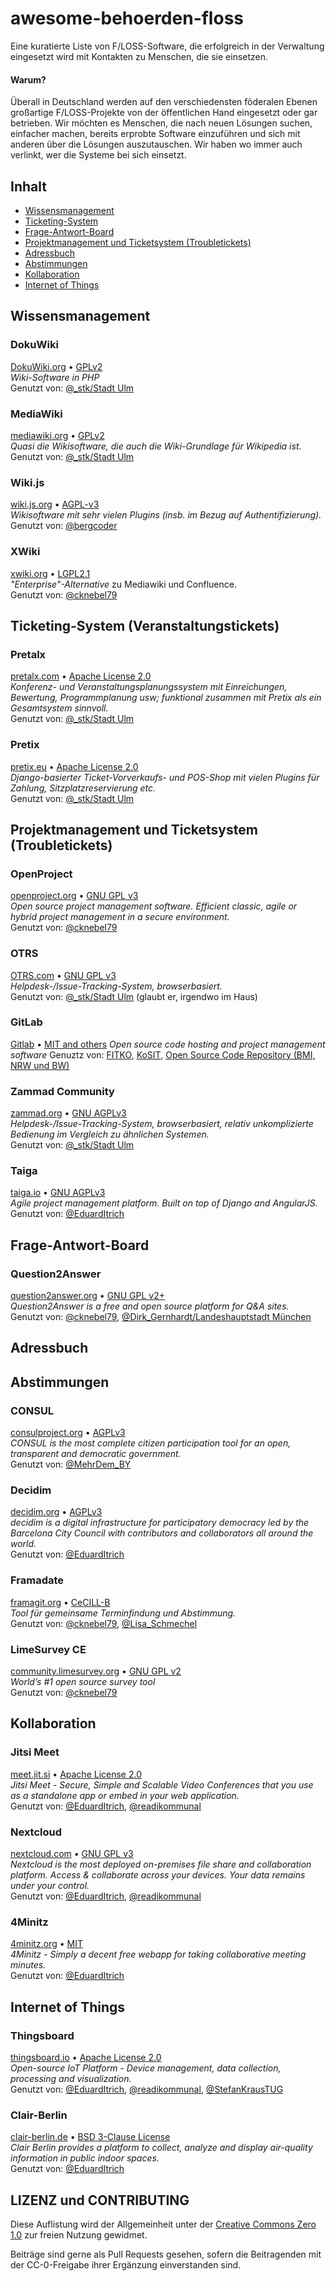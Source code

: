 # awesome-behoerden-floss
Eine kuratierte Liste von F/LOSS-Software, die erfolgreich in der Verwaltung eingesetzt wird mit Kontakten zu Menschen, die sie einsetzen.

#### Warum?

Überall in Deutschland werden auf den verschiedensten föderalen Ebenen großartige F/LOSS-Projekte von der öffentlichen Hand eingesetzt oder gar betrieben. Wir möchten es Menschen, die nach neuen Lösungen suchen, einfacher machen, bereits erprobte Software einzuführen und sich mit anderen über die Lösungen auszutauschen. Wir haben wo immer auch verlinkt, wer die Systeme bei sich einsetzt.

## Inhalt
- [Wissensmanagement](#wissensmanagement)
- [Ticketing-System](#ticketing-system-veranstaltungstickets)
- [Frage-Antwort-Board](#frage-antwort-board)
- [Projektmanagement und Ticketsystem (Troubletickets)](#projektmanagement-und-ticketsystem-troubletickets)
- [Adressbuch](#adressbuch)
- [Abstimmungen](#abstimmungen)
- [Kollaboration](#kollaboration)
- [Internet of Things](#internet-of-things)


## Wissensmanagement

### DokuWiki
[DokuWiki.org](https://www.dokuwiki.org/dokuwiki) • [GPLv2](http://www.gnu.org/licenses/old-licenses/gpl-2.0.html)  
*Wiki-Software in PHP*  
Genutzt von: [@_stk/Stadt Ulm](https://twitter.com/_stk/status/1336452562443259907)

### MediaWiki
[mediawiki.org](https://www.mediawiki.org/wiki/MediaWiki/de) • [GPLv2](http://www.gnu.org/licenses/old-licenses/gpl-2.0.html)  
*Quasi _die_ Wikisoftware, die auch die Wiki-Grundlage für Wikipedia ist.*  
Genutzt von: [@_stk/Stadt Ulm](https://twitter.com/_stk/status/1336452562443259907)

### Wiki.js
[wiki.js.org](https://wiki.js.org/) • [AGPL-v3](https://wiki.js.org/)  
*Wikisoftware mit sehr vielen Plugins (insb. im Bezug auf Authentifizierung).*  
Genutzt von: [@bergcoder](https://twitter.com/bergcoder/status/1336399122241294340?s=20)

### XWiki
[xwiki.org](https://www.xwiki.org/) • [LGPL2.1](https://www.gnu.de/documents/lgpl-2.1.de.html)  
*"Enterprise"-Alternative* zu Mediawiki und Confluence.  
Genutzt von: [@cknebel79](https://twitter.com/cknebel79/status/1336320031668375559?s=20)

## Ticketing-System (Veranstaltungstickets)

### Pretalx
[pretalx.com](https://pretalx.com/p/about/) • [Apache License 2.0](http://www.apache.org/licenses/LICENSE-2.0.html)  
*Konferenz- und Veranstaltungsplanungssystem mit Einreichungen, Bewertung, Programmplanung usw; funktional zusammen mit Pretix als ein Gesamtsystem sinnvoll.*  
Genutzt von: [@_stk/Stadt Ulm](https://twitter.com/_stk/status/1336452562443259907)

### Pretix
[pretix.eu](https://pretix.eu/about/de/) • [Apache License 2.0](http://www.apache.org/licenses/LICENSE-2.0.html)  
*Django-basierter Ticket-Vorverkaufs- und POS-Shop mit vielen Plugins für Zahlung, Sitzplatzreservierung etc.*  
Genutzt von: [@_stk/Stadt Ulm](https://twitter.com/_stk/status/1336452562443259907)


## Projektmanagement und Ticketsystem (Troubletickets)

### OpenProject
[openproject.org](https://www.openproject.org/) • [GNU GPL v3](https://www.openproject.org/about-us/)  
*Open source project management software. Efficient classic, agile or hybrid project management in a secure environment.*  
Genutzt von: [@cknebel79](https://twitter.com/cknebel79/status/1336320031668375559?s=20)

### OTRS
[OTRS.com](https://otrs.com/de/home/) • [GNU GPL v3](https://www.openproject.org/about-us/)  
*Helpdesk-/Issue-Tracking-System, browserbasiert.*  
Genutzt von: [@_stk/Stadt Ulm](https://twitter.com/_stk/status/1336452562443259907) (glaubt er, irgendwo im Haus)

### GitLab
[Gitlab](https://about.gitlab.com/) • [MIT and others](https://gitlab.com/gitlab-org/gitlab-foss/-/blob/master/LICENSE)
*Open source code hosting and project management software*
Genuztz von: [FITKO](https://git.fitko.de/), [KoSIT](https://projekte.kosit.org/), [Open Source Code Repository (BMI, NRW und BW)](https://gitlab.o4oe.de/explore)

### Zammad Community
[zammad.org](https://zammad.org/) • [GNU AGPLv3](http://www.gnu.org/licenses/agpl-3.0.de.html)  
*Helpdesk-/Issue-Tracking-System, browserbasiert, relativ unkomplizierte Bedienung im Vergleich zu ähnlichen Systemen.*  
Genutzt von: [@_stk/Stadt Ulm](https://twitter.com/_stk/status/1336452562443259907)

### Taiga
[taiga.io](https://www.taiga.io/) • [GNU AGPLv3](https://github.com/taigaio/taiga-back/blob/master/LICENSE)  
*Agile project management platform. Built on top of Django and AngularJS.*  
Genutzt von: [@EduardItrich](https://twitter.com/EduardItrich)

## Frage-Antwort-Board

### Question2Answer
[question2answer.org](https://www.question2answer.org/) • [GNU GPL v2+](https://www.question2answer.org/license.php)  
*Question2Answer is a free and open source platform for Q&A sites.*  
Genutzt von: [@cknebel79](https://twitter.com/cknebel79/status/1336320031668375559?s=20), [@Dirk_Gernhardt/Landeshauptstadt München](https://twitter.com/Dirk_Gernhardt/status/1336397539386462212?s=20)

## Adressbuch
## Abstimmungen

### CONSUL
[consulproject.org](https://consulproject.org/en/) • [AGPLv3](https://github.com/consul/consul/blob/master/LICENSE-AGPLv3.txt)  
*CONSUL is the most complete citizen participation tool for an open, transparent and democratic government.*  
Genutzt von: [@MehrDem_BY](https://twitter.com/MehrDem_BY/status/1336360499181723649?s=20)

### Decidim
[decidim.org](https://decidim.org/) •  [AGPLv3](https://github.com/decidim/decidim/blob/develop/LICENSE-AGPLv3.txt)  
*decidim is a digital infrastructure for participatory democracy led by the Barcelona City Council with contributors and collaborators all around the world.*  
Genutzt von: [@EduardItrich](https://twitter.com/EduardItrich)

### Framadate
[framagit.org](https://framagit.org/framasoft/framadate/framadate/-/wikis/home) • [CeCILL-B](https://framagit.org/framasoft/framadate/framadate/-/blob/develop/LICENSE.en.txt)  
*Tool für gemeinsame Terminfindung und Abstimmung.*  
Genutzt von: [@cknebel79](https://twitter.com/cknebel79/status/1336320031668375559?s=20), [@Lisa_Schmechel](https://twitter.com/Lisa_Schmechel/status/1336316230328717312?s=20)

### LimeSurvey CE
[community.limesurvey.org](https://community.limesurvey.org/downloads/) • [GNU GPL v2](https://community.limesurvey.org/licence-trademark/)  
*World’s #1 open source survey tool*  
Genutzt von: [@cknebel79](https://twitter.com/cknebel79/status/1336320031668375559?s=20)

## Kollaboration
### Jitsi Meet
[meet.jit.si](https://meet.jit.si) • [Apache License 2.0](https://github.com/jitsi/jitsi-meet/blob/master/LICENSE)  
*Jitsi Meet - Secure, Simple and Scalable Video Conferences that you use as a standalone app or embed in your web application.*  
Genutzt von: [@EduardItrich](https://twitter.com/EduardItrich), [@readikommunal](https://twitter.com/readikommunal)

### Nextcloud
[nextcloud.com](https://nextcloud.com/) • [GNU GPL v3](https://github.com/nextcloud/server/blob/master/COPYING)  
*Nextcloud is the most deployed on-premises file share and collaboration platform. Access & collaborate across your devices. Your data remains under your control.*  
Genutzt von: [@EduardItrich](https://twitter.com/EduardItrich), [@readikommunal](https://twitter.com/readikommunal)

### 4Minitz
[4minitz.org](https://www.4minitz.com/) • [MIT](https://github.com/4minitz/4minitz/blob/develop/LICENSE.md)  
*4Minitz - Simply a decent free webapp for taking collaborative meeting minutes.*  
Genutzt von: [@EduardItrich](https://twitter.com/EduardItrich)

## Internet of Things
### Thingsboard
[thingsboard.io](https://thingsboard.io) • [Apache License 2.0](https://github.com/thingsboard/thingsboard/blob/master/LICENSE)  
*Open-source IoT Platform - Device management, data collection, processing and visualization.*  
Genutzt von: [@EduardItrich](https://twitter.com/EduardItrich), [@readikommunal](https://twitter.com/readikommunal), [@StefanKrausTUG](https://twitter.com/stefankraustug)  

### Clair-Berlin
[clair-berlin.de](https://clair-berlin.de) • [BSD 3-Clause License](https://github.com/ClairBerlin/clair-stack/blob/master/LICENSE.txt)  
*Clair Berlin provides a platform to collect, analyze and display air-quality information in public indoor spaces.*  
Genutzt von: [@EduardItrich](https://twitter.com/EduardItrich)  

## LIZENZ und CONTRIBUTING

Diese Auflistung wird der Allgemeinheit unter der [Creative Commons Zero 1.0](https://creativecommons.org/publicdomain/zero/1.0/) zur freien Nutzung gewidmet. 

Beiträge sind gerne als Pull Requests gesehen, sofern die Beitragenden mit der CC-0-Freigabe ihrer Ergänzung einverstanden sind.
